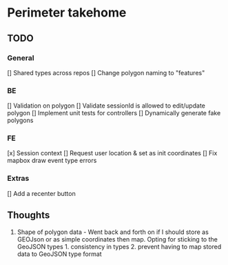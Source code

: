# Perimeter takehome

## TODO
### General
[] Shared types across repos
[] Change polygon naming to "features"

### BE
[] Validation on polygon
[] Validate sessionId is allowed to edit/update polygon
[] Implement unit tests for controllers
[] Dynamically generate fake polygons

### FE
[x] Session context
[] Request user location & set as init coordinates
[] Fix mapbox draw event type errors

### Extras
[] Add a recenter button


## Thoughts
1. Shape of polygon data - Went back and forth on if I should store as GEOJson or as simple coordinates then map. Opting for sticking to the GeoJSON types 1. consistency in types 2. prevent having to map stored data to GeoJSON type format